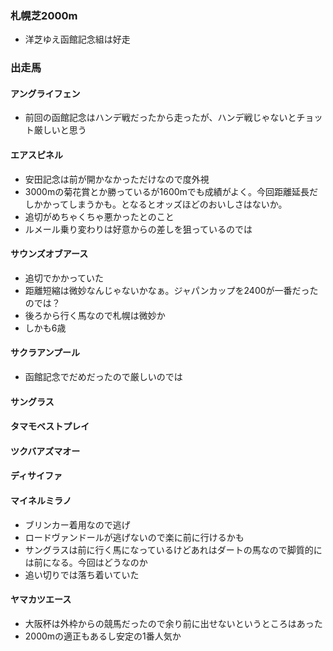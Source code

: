 ### 札幌芝2000m
* 洋芝ゆえ函館記念組は好走

### 出走馬

#### アングライフェン
* 前回の函館記念はハンデ戦だったから走ったが、ハンデ戦じゃないとチョット厳しいと思う

#### エアスピネル
* 安田記念は前が開かなかっただけなので度外視
* 3000mの菊花賞とか勝っているが1600mでも成績がよく。今回距離延長だしかかってしまうかも。となるとオッズほどのおいしさはないか。
* 追切がめちゃくちゃ悪かったとのこと
* ルメール乗り変わりは好意からの差しを狙っているのでは

#### サウンズオブアース
* 追切でかかっていた
* 距離短縮は微妙なんじゃないかなぁ。ジャパンカップを2400が一番だったのでは？
* 後ろから行く馬なので札幌は微妙か
* しかも6歳

#### サクラアンプール
* 函館記念でだめだったので厳しいのでは

#### サングラス

#### タマモベストプレイ

#### ツクバアズマオー

#### ディサイファ

#### マイネルミラノ
* ブリンカー着用なので逃げ
* ロードヴァンドールが逃げないので楽に前に行けるかも
* サングラスは前に行く馬になっているけどあれはダートの馬なので脚質的には前になる。今回はどうなのか
* 追い切りでは落ち着いていた

#### ヤマカツエース
* 大阪杯は外枠からの競馬だったので余り前に出せないというところはあった
* 2000mの適正もあるし安定の1番人気か

